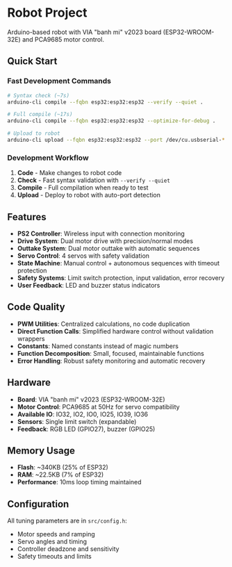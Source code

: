 # Robot Project

Arduino-based robot with VIA "banh mi" v2023 board (ESP32-WROOM-32E) and PCA9685 motor control.

## Quick Start

### Fast Development Commands
```bash
# Syntax check (~7s)
arduino-cli compile --fqbn esp32:esp32:esp32 --verify --quiet .

# Full compile (~17s) 
arduino-cli compile --fqbn esp32:esp32:esp32 --optimize-for-debug .

# Upload to robot
arduino-cli upload --fqbn esp32:esp32:esp32 --port /dev/cu.usbserial-* .
```

### Development Workflow
1. **Code** - Make changes to robot code
2. **Check** - Fast syntax validation with `--verify --quiet`
3. **Compile** - Full compilation when ready to test
4. **Upload** - Deploy to robot with auto-port detection

## Features
- **PS2 Controller**: Wireless input with connection monitoring
- **Drive System**: Dual motor drive with precision/normal modes
- **Outtake System**: Dual motor outtake with automatic sequences
- **Servo Control**: 4 servos with safety validation
- **State Machine**: Manual control + autonomous sequences with timeout protection
- **Safety Systems**: Limit switch protection, input validation, error recovery
- **User Feedback**: LED and buzzer status indicators

## Code Quality
- **PWM Utilities**: Centralized calculations, no code duplication
- **Direct Function Calls**: Simplified hardware control without validation wrappers
- **Constants**: Named constants instead of magic numbers
- **Function Decomposition**: Small, focused, maintainable functions
- **Error Handling**: Robust safety monitoring and automatic recovery

## Hardware
- **Board**: VIA "banh mi" v2023 (ESP32-WROOM-32E)
- **Motor Control**: PCA9685 at 50Hz for servo compatibility
- **Available IO**: IO32, IO2, IO0, IO25, IO39, IO36
- **Sensors**: Single limit switch (expandable)
- **Feedback**: RGB LED (GPIO27), buzzer (GPIO25)

## Memory Usage
- **Flash**: ~340KB (25% of ESP32)
- **RAM**: ~22.5KB (7% of ESP32)
- **Performance**: 10ms loop timing maintained

## Configuration
All tuning parameters are in `src/config.h`:
- Motor speeds and ramping
- Servo angles and timing
- Controller deadzone and sensitivity
- Safety timeouts and limits
